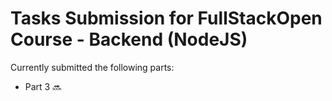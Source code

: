 # Tasks Submission for FullStackOpen Course - Backend (NodeJS)

Currently submitted the following parts:
* Part 3 :soon:


